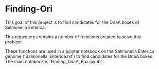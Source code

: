 # Finding-Ori

This goal of this project is to find candidates for the DnaA boxes of Salmonella Enterica. 

This repository contains a number of functions created to solve this problem. 

These functions are used in a jupyter notebook on the Salmonella Enterica genome ('Salmonella_Enterica.txt') to find candidates for the DnaA boxes. 
The main notebook is 'Finding_DnaA_Box.ipynb'. 
